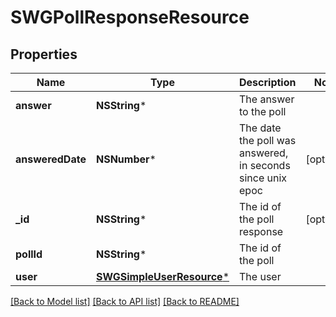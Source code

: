 # SWGPollResponseResource

## Properties
Name | Type | Description | Notes
------------ | ------------- | ------------- | -------------
**answer** | **NSString*** | The answer to the poll | 
**answeredDate** | **NSNumber*** | The date the poll was answered, in seconds since unix epoc | [optional] 
**_id** | **NSString*** | The id of the poll response | [optional] 
**pollId** | **NSString*** | The id of the poll | 
**user** | [**SWGSimpleUserResource***](SWGSimpleUserResource.md) | The user | 

[[Back to Model list]](../README.md#documentation-for-models) [[Back to API list]](../README.md#documentation-for-api-endpoints) [[Back to README]](../README.md)


